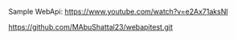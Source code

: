 Sample WebApi: 
https://www.youtube.com/watch?v=e2Ax71aksNI

https://github.com/MAbuShattal23/webapitest.git

